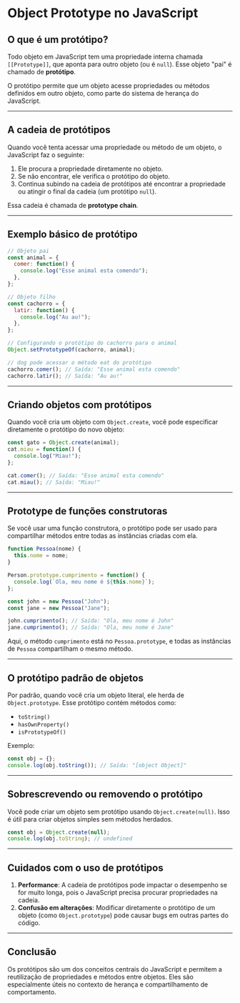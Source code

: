 
# Object Prototype no JavaScript

## O que é um protótipo?
Todo objeto em JavaScript tem uma propriedade interna chamada `[[Prototype]]`, que aponta para outro objeto (ou é `null`). Esse objeto "pai" é chamado de **protótipo**.

O protótipo permite que um objeto acesse propriedades ou métodos definidos em outro objeto, como parte do sistema de herança do JavaScript.

---

## A cadeia de protótipos
Quando você tenta acessar uma propriedade ou método de um objeto, o JavaScript faz o seguinte:
1. Ele procura a propriedade diretamente no objeto.
2. Se não encontrar, ele verifica o protótipo do objeto.
3. Continua subindo na cadeia de protótipos até encontrar a propriedade ou atingir o final da cadeia (um protótipo `null`).

Essa cadeia é chamada de **prototype chain**.

---

## Exemplo básico de protótipo
```javascript
// Objeto pai
const animal = {
  comer: function() {
    console.log("Esse animal esta comendo");
  },
};

// Objeto filho
const cachorro = {
  latir: function() {
    console.log("Au au!");
  },
};

// Configurando o protótipo do cachorro para o animal
Object.setPrototypeOf(cachorro, animal);

// dog pode acessar o método eat do protótipo
cachorro.comer(); // Saída: "Esse animal esta comendo"
cachorro.latir(); // Saída: "Au au!"
```

---

## Criando objetos com protótipos
Quando você cria um objeto com `Object.create`, você pode especificar diretamente o protótipo do novo objeto:

```javascript
const gato = Object.create(animal);
cat.miau = function() {
  console.log("Miau!");
};

cat.comer(); // Saída: "Esse animal esta comendo"
cat.miau(); // Saída: "Miau!"
```

---

## Prototype de funções construtoras
Se você usar uma função construtora, o protótipo pode ser usado para compartilhar métodos entre todas as instâncias criadas com ela.

```javascript
function Pessoa(nome) {
  this.nome = nome;
}

Person.prototype.cumprimento = function() {
  console.log(`Ola, meu nome é ${this.nome}`);
};

const john = new Pessoa("John");
const jane = new Pessoa("Jane");

john.cumprimento(); // Saída: "Ola, meu nome é John"
jane.cumprimento(); // Saída: "Ola, meu nome é Jane"
```

Aqui, o método `cumprimento` está no `Pessoa.prototype`, e todas as instâncias de `Pessoa` compartilham o mesmo método.

---

## O protótipo padrão de objetos
Por padrão, quando você cria um objeto literal, ele herda de `Object.prototype`. Esse protótipo contém métodos como:
- `toString()`
- `hasOwnProperty()`
- `isPrototypeOf()`

Exemplo:
```javascript
const obj = {};
console.log(obj.toString()); // Saída: "[object Object]"
```

---

## Sobrescrevendo ou removendo o protótipo
Você pode criar um objeto sem protótipo usando `Object.create(null)`. Isso é útil para criar objetos simples sem métodos herdados.

```javascript
const obj = Object.create(null);
console.log(obj.toString); // undefined
```

---

## Cuidados com o uso de protótipos
1. **Performance**: A cadeia de protótipos pode impactar o desempenho se for muito longa, pois o JavaScript precisa procurar propriedades na cadeia.
2. **Confusão em alterações**: Modificar diretamente o protótipo de um objeto (como `Object.prototype`) pode causar bugs em outras partes do código.

---

## Conclusão
Os protótipos são um dos conceitos centrais do JavaScript e permitem a reutilização de propriedades e métodos entre objetos. Eles são especialmente úteis no contexto de herança e compartilhamento de comportamento.

